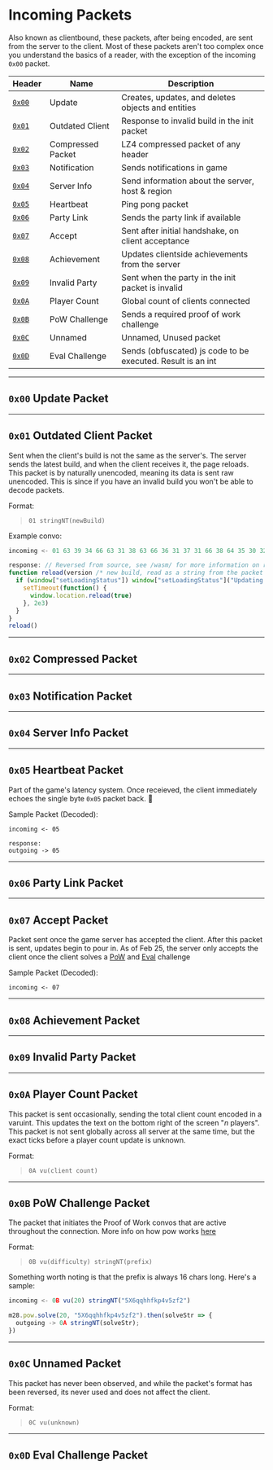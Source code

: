 # **Incoming Packets**

Also known as clientbound, these packets, after being encoded, are sent from the server to the client. Most of these packets aren't too complex once you understand the basics of a reader, with the exception of the incoming `0x00` packet.

| Header                                              | Name              | Description                                                 |
| --------------------------------------------------- | ----------------- | ----------------------------------------------------------- |
| [`0x00`](./incoming.md#0x00-update-packet)          | Update            | Creates, updates, and deletes objects and entities          |
| [`0x01`](./incoming.md#0x01-outdated-client-packet) | Outdated Client   | Response to invalid build in the init packet                |
| [`0x02`](./incoming.md#0x02-compressed-packet)      | Compressed Packet | LZ4 compressed packet of any header                         |
| [`0x03`](./incoming.md#0x03-notification-packet)    | Notification      | Sends notifications in game                                 |
| [`0x04`](./incoming.md#0x04-server-info-packet)     | Server Info       | Send information about the server, host & region            |
| [`0x05`](./incoming.md#0x05-heartbeat-packet)       | Heartbeat         | Ping pong packet                                            |
| [`0x06`](./incoming.md#0x06-party-link-packet)      | Party Link        | Sends the party link if available                           |
| [`0x07`](./incoming.md#0x07-accept-packet)          | Accept            | Sent after initial handshake, on client acceptance          |
| [`0x08`](./incoming.md#0x08-achievement-packet)     | Achievement       | Updates clientside achievements from the server             |
| [`0x09`](./incoming.md#0x09-invalid-party-packet)   | Invalid Party     | Sent when the party in the init packet is invalid           |
| [`0x0A`](./incoming.md#0x0a-player-count-packet)    | Player Count      | Global count of clients connected                           |
| [`0x0B`](./incoming.md#0x0b-pow-challenge-packet)   | PoW Challenge     | Sends a required proof of work challenge                    |
| [`0x0C`](./incoming.md#0x0c-unnamed-packet)         | Unnamed           | Unnamed, Unused packet                                      |
| [`0x0D`](./incoming.md#0x0d-eval-challenge-packet)  | Eval Challenge    | Sends (obfuscated) js code to be executed. Result is an int |

---

## **`0x00` Update Packet**

---

## **`0x01` Outdated Client Packet**

Sent when the client's build is not the same as the server's. The server sends the latest build, and when the client receives it, the page reloads. This packet is by naturally unencoded, meaning its data is sent raw unencoded. This is since if you have an invalid build you won't be able to decode packets.


Format: 
> `01 stringNT(newBuild)`

Example convo:
```js
incoming <- 01 63 39 34 66 63 31 38 63 66 36 31 37 31 66 38 64 35 30 32 66 35 63 39 37 39 34 38 38 65 31 34 33 66 31 65 35 66 37 34 66 00 (c94fc18cf6171f8d502f5c979488e143f1e5f74f)

response: // Reversed from source, see /wasm/ for more information on reversal
function reload(version /* new build, read as a string from the packet */) {
  if (window["setLoadingStatus"]) window["setLoadingStatus"]("Updating...");
    setTimeout(function() {
      window.location.reload(true)
    }, 2e3)
  }
}
reload()
```


---

## **`0x02` Compressed Packet**

---

## **`0x03` Notification Packet**

---

## **`0x04` Server Info Packet**

---

## **`0x05` Heartbeat Packet**

Part of the game's latency system. Once receieved, the client immediately echoes the single byte `0x05` packet back. 🏓

Sample Packet (Decoded):

```
incoming <- 05

response:
outgoing -> 05
```

---

## **`0x06` Party Link Packet**

---

## **`0x07` Accept Packet**

Packet sent once the game server has accepted the client. After this packet is sent, updates begin to pour in. As of Feb 25, the server only accepts the client once the client solves a [PoW](./incoming.md#0x0b-pow-challenge-packet) and [Eval](./incoming.md#0x0d-eval-challenge-packet) challenge

Sample Packet (Decoded):

```
incoming <- 07
```

---

## **`0x08` Achievement Packet**

---

## **`0x09` Invalid Party Packet**

---

## **`0x0A` Player Count Packet**

This packet is sent occasionally, sending the total client count encoded in a varuint. This updates the text on the bottom right of the screen "*n* players". This packet is not sent globally across all server at the same time, but the exact ticks before a player count update is unknown.

Format:
> `0A vu(client count)`

---

## **`0x0B` PoW Challenge Packet**

The packet that initiates the Proof of Work convos that are active throughout the connection. More info on how pow works [here](/protocol/pow.md)

Format:
> `0B vu(difficulty) stringNT(prefix)` 

Something worth noting is that the prefix is always 16 chars long. Here's a sample:

```js
incoming <- 0B vu(20) stringNT("5X6qqhhfkp4v5zf2")

m28.pow.solve(20, "5X6qqhhfkp4v5zf2").then(solveStr => {
  outgoing -> 0A stringNT(solveStr);
})
```

---

## **`0x0C` Unnamed Packet**

This packet has never been observed, and while the packet's format has been reversed, its never used and does not affect the client.

Format:
> `0C vu(unknown)`

---

## **`0x0D` Eval Challenge Packet**
